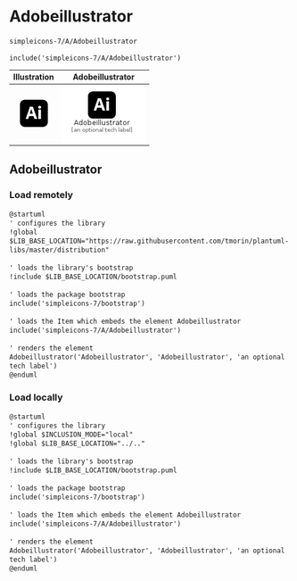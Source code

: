 # Adobeillustrator


```text
simpleicons-7/A/Adobeillustrator
```

```text
include('simpleicons-7/A/Adobeillustrator')
```



| Illustration | Adobeillustrator |
| :---: | :---: |
| ![illustration for Illustration](../../simpleicons-7/A/Adobeillustrator.png) | ![illustration for Adobeillustrator](../../simpleicons-7/A/Adobeillustrator.Local.png) |




## Adobeillustrator

### Load remotely
```plantuml
@startuml
' configures the library
!global $LIB_BASE_LOCATION="https://raw.githubusercontent.com/tmorin/plantuml-libs/master/distribution"

' loads the library's bootstrap
!include $LIB_BASE_LOCATION/bootstrap.puml

' loads the package bootstrap
include('simpleicons-7/bootstrap')

' loads the Item which embeds the element Adobeillustrator
include('simpleicons-7/A/Adobeillustrator')

' renders the element
Adobeillustrator('Adobeillustrator', 'Adobeillustrator', 'an optional tech label')
@enduml
```

### Load locally
```plantuml
@startuml
' configures the library
!global $INCLUSION_MODE="local"
!global $LIB_BASE_LOCATION="../.."

' loads the library's bootstrap
!include $LIB_BASE_LOCATION/bootstrap.puml

' loads the package bootstrap
include('simpleicons-7/bootstrap')

' loads the Item which embeds the element Adobeillustrator
include('simpleicons-7/A/Adobeillustrator')

' renders the element
Adobeillustrator('Adobeillustrator', 'Adobeillustrator', 'an optional tech label')
@enduml
```

